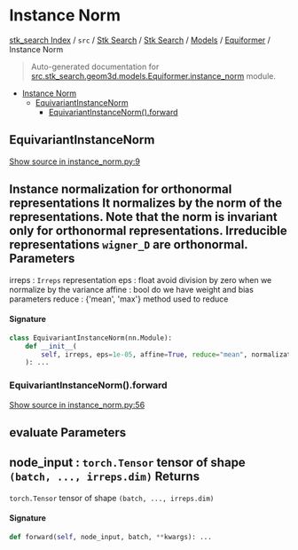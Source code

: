 # Instance Norm

[stk_search Index](../../../../../README.md#stk_search-index) / `src` / [Stk Search](../../../index.md#stk-search) / [Stk Search](../../../index.md#stk-search) / [Models](../index.md#models) / [Equiformer](./index.md#equiformer) / Instance Norm

> Auto-generated documentation for [src.stk_search.geom3d.models.Equiformer.instance_norm](https://github.com/mohammedazzouzi15/STK_search/blob/main/src/stk_search/geom3d/models/Equiformer/instance_norm.py) module.

- [Instance Norm](#instance-norm)
  - [EquivariantInstanceNorm](#equivariantinstancenorm)
    - [EquivariantInstanceNorm().forward](#equivariantinstancenorm()forward)

## EquivariantInstanceNorm

[Show source in instance_norm.py:9](https://github.com/mohammedazzouzi15/STK_search/blob/main/src/stk_search/geom3d/models/Equiformer/instance_norm.py#L9)

Instance normalization for orthonormal representations
It normalizes by the norm of the representations.
Note that the norm is invariant only for orthonormal representations.
Irreducible representations `wigner_D` are orthonormal.
Parameters
----------
irreps : `Irreps`
    representation
eps : float
    avoid division by zero when we normalize by the variance
affine : bool
    do we have weight and bias parameters
reduce : {'mean', 'max'}
    method used to reduce

#### Signature

```python
class EquivariantInstanceNorm(nn.Module):
    def __init__(
        self, irreps, eps=1e-05, affine=True, reduce="mean", normalization="component"
    ): ...
```

### EquivariantInstanceNorm().forward

[Show source in instance_norm.py:56](https://github.com/mohammedazzouzi15/STK_search/blob/main/src/stk_search/geom3d/models/Equiformer/instance_norm.py#L56)

evaluate
Parameters
----------
node_input : `torch.Tensor`
    tensor of shape ``(batch, ..., irreps.dim)``
Returns
-------
`torch.Tensor`
    tensor of shape ``(batch, ..., irreps.dim)``

#### Signature

```python
def forward(self, node_input, batch, **kwargs): ...
```